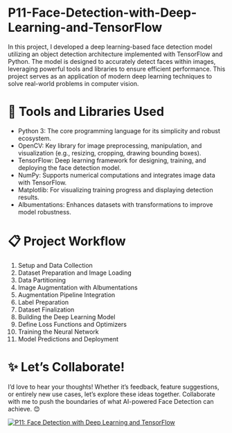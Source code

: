 # P11-Face-Detection-with-Deep-Learning-and-TensorFlow

In this project, I developed a deep learning-based face detection model utilizing an object detection architecture implemented with TensorFlow and Python. The model is designed to accurately detect faces within images, leveraging powerful tools and libraries to ensure efficient performance. This project serves as an application of modern deep learning techniques to solve real-world problems in computer vision.

# 🔧 Tools and Libraries Used
- Python 3: The core programming language for its simplicity and robust ecosystem.
- OpenCV: Key library for image preprocessing, manipulation, and visualization (e.g., resizing, cropping, drawing bounding boxes).
- TensorFlow: Deep learning framework for designing, training, and deploying the face detection model.
- NumPy: Supports numerical computations and integrates image data with TensorFlow.
- Matplotlib: For visualizing training progress and displaying detection results.
- Albumentations: Enhances datasets with transformations to improve model robustness.

# 📋 Project Workflow
1. Setup and Data Collection
2. Dataset Preparation and Image Loading
3. Data Partitioning
4. Image Augmentation with Albumentations
5. Augmentation Pipeline Integration
6. Label Preparation
7. Dataset Finalization
8. Building the Deep Learning Model
9. Define Loss Functions and Optimizers
10. Training the Neural Network
11. Model Predictions and Deployment

# ✨ Let’s Collaborate!
I’d love to hear your thoughts! Whether it’s feedback, feature suggestions, or entirely new use cases, let’s explore these ideas together. Collaborate with me to push the boundaries of what AI-powered Face Detection can achieve. 😊

[![P11: Face Detection with Deep Learning and TensorFlow](https://img.youtube.com/vi/tdFxTwQE8QU/0.jpg)](https://youtu.be/tdFxTwQE8QU)
